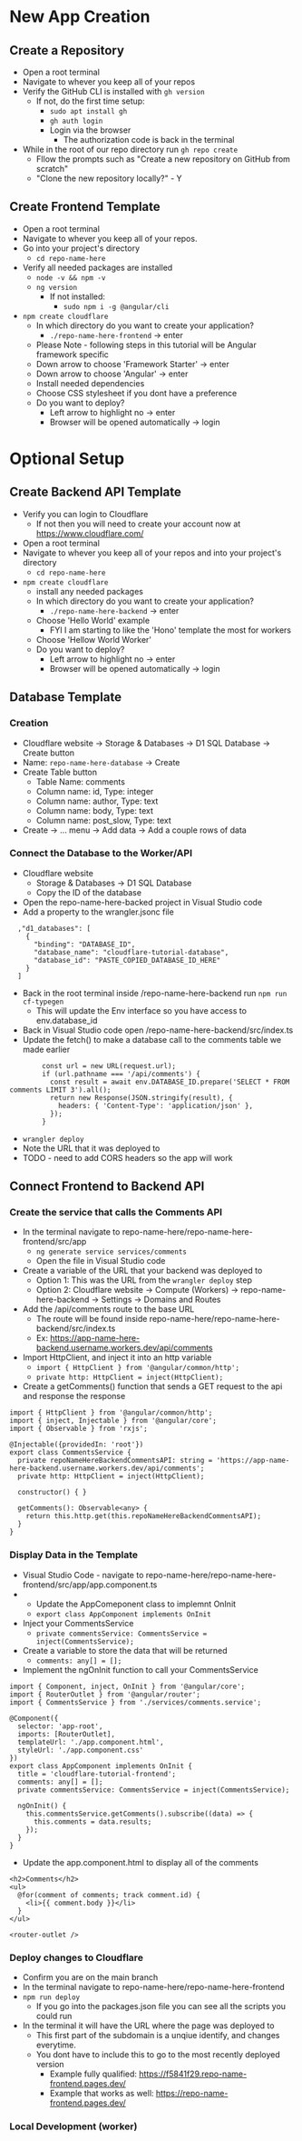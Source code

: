 # New App Creation
## Create a Repository
- Open a root terminal
- Navigate to whever you keep all of your repos
- Verify the GitHub CLI is installed with `gh version`
  - If not, do the first time setup:
    - `sudo apt install gh`
    - `gh auth login`
    - Login via the browser
      - The authorization code is back in the terminal
- While in the root of our repo directory run `gh repo create`
  - Fllow the prompts such as "Create a new repository on GitHub from scratch"
  - "Clone the new repository locally?" - Y
## Create Frontend Template
- Open a root terminal
- Navigate to whever you keep all of your repos.
- Go into your project's directory
  - `cd repo-name-here`
- Verify all needed packages are installed
  - `node -v && npm -v`
  - `ng version`
    - If not installed:
      - `sudo npm i -g @angular/cli`
- `npm create cloudflare`
  - In which directory do you want to create your application?
    - `./repo-name-here-frontend` -> enter
  - Please Note - following steps in this tutorial will be Angular framework specific
  - Down arrow to choose 'Framework Starter' -> enter
  - Down arrow to choose 'Angular' -> enter
  - Install needed dependencies
  - Choose CSS stylesheet if you dont have a preference
  - Do you want to deploy?
    - Left arrow to highlight no -> enter
    - Browser will be opened automatically -> login


# Optional Setup
## Create Backend API Template
- Verify you can login to Cloudflare
  - If not then you will need to create your account now at https://www.cloudflare.com/
- Open a root terminal
- Navigate to whever you keep all of your repos and into your project's directory
  - `cd repo-name-here`
- `npm create cloudflare`
  - install any needed packages
  - In which directory do you want to create your application?
    - `./repo-name-here-backend` -> enter
  - Choose 'Hello World' example
    - FYI I am starting to like the 'Hono' template the most for workers
  - Choose 'Hellow World Worker'
  - Do you want to deploy?
    - Left arrow to highlight no -> enter
    - Browser will be opened automatically -> login
## Database Template
### Creation
- Cloudflare website -> Storage & Databases -> D1 SQL Database -> Create button
- Name: `repo-name-here-database` -> Create
- Create Table button
  - Table Name: comments
  - Column name: id, Type: integer
  - Column name: author, Type: text
  - Column name: body, Type: text
  - Column name: post_slow, Type: text
- Create -> ... menu -> Add data -> Add a couple rows of data
### Connect the Database to the Worker/API
- Cloudflare website
  - Storage & Databases -> D1 SQL Database
  - Copy the ID of the database
- Open the repo-name-here-backed project in Visual Studio code
- Add a property to the wrangler.jsonc file
```
  ,"d1_databases": [
    {
      "binding": "DATABASE_ID",
      "database_name": "cloudflare-tutorial-database",
      "database_id": "PASTE_COPIED_DATABASE_ID_HERE"
    }
  ]
```
- Back in the root terminal inside /repo-name-here-backend run `npm run cf-typegen`
  - This will update the Env interface so you have access to env.database_id
- Back in Visual Studio code open /repo-name-here-backend/src/index.ts
- Update the fetch() to make a database call to the comments table we made earlier
```
		const url = new URL(request.url);
		if (url.pathname === '/api/comments') {
		  const result = await env.DATABASE_ID.prepare('SELECT * FROM comments LIMIT 3').all();
		  return new Response(JSON.stringify(result), {
			headers: { 'Content-Type': 'application/json' },
		  });
		}
```
- `wrangler deploy`
- Note the URL that it was deployed to
- TODO - need to add CORS headers so the app will work

## Connect Frontend to Backend API
### Create the service that calls the Comments API
- In the terminal navigate to repo-name-here/repo-name-here-frontend/src/app
  - `ng generate service services/comments`
  - Open the file in Visual Studio code
- Create a variable of the URL that your backend was deployed to
  - Option 1: This was the URL from the `wrangler deploy` step
  - Option 2: Cloudflare website -> Compute (Workers) -> repo-name-here-backend -> Settings -> Domains and Routes
- Add the /api/comments route to the base URL
  - The route will be found inside repo-name-here/repo-name-here-backend/src/index.ts
  - Ex:   https://app-name-here-backend.username.workers.dev/api/comments
- Import HttpClient, and inject it into an http variable
  - `import { HttpClient } from '@angular/common/http';`
  - `private http: HttpClient = inject(HttpClient);`
- Create a getComments() function that sends a GET request to the api and response the response
```
import { HttpClient } from '@angular/common/http';
import { inject, Injectable } from '@angular/core';
import { Observable } from 'rxjs';

@Injectable({providedIn: 'root'})
export class CommentsService {
  private repoNameHereBackendCommentsAPI: string = 'https://app-name-here-backend.username.workers.dev/api/comments';
  private http: HttpClient = inject(HttpClient);

  constructor() { }

  getComments(): Observable<any> {
    return this.http.get(this.repoNameHereBackendCommentsAPI);
  }
}

```
### Display Data in the Template
- Visual Studio Code - navigate to repo-name-here/repo-name-here-frontend/src/app/app.component.ts
- - Update the AppComeponent class to implemnt OnInit
  - `export class AppComponent implements OnInit`
- Inject your CommentsService
  - `private commentsService: CommentsService = inject(CommentsService);`
- Create a variable to store the data that will be returned
  - `comments: any[] = [];`
- Implement the ngOnInit function to call your CommentsService
```
import { Component, inject, OnInit } from '@angular/core';
import { RouterOutlet } from '@angular/router';
import { CommentsService } from './services/comments.service';

@Component({
  selector: 'app-root',
  imports: [RouterOutlet],
  templateUrl: './app.component.html',
  styleUrl: './app.component.css'
})
export class AppComponent implements OnInit {
  title = 'cloudflare-tutorial-frontend';
  comments: any[] = [];
  private commentsService: CommentsService = inject(CommentsService);

  ngOnInit() {
    this.commentsService.getComments().subscribe((data) => {
      this.comments = data.results; 
    });
  }
}
```
- Update the app.component.html to display all of the comments
```
<h2>Comments</h2>
<ul>
  @for(comment of comments; track comment.id) {
    <li>{{ comment.body }}</li>
  }
</ul>

<router-outlet />
```
### Deploy changes to Cloudflare
- Confirm you are on the main branch
- In the terminal navigate to repo-name-here/repo-name-here-frontend
- `npm run deploy`
  - If you go into the packages.json file you can see all the scripts you could run
- In the terminal it will have the URL where the page was deployed to
  - This first part of the subdomain is a unqiue identify, and changes everytime.
  - You dont have to include this to go to the most recently deployed version
    - Example fully qualified: https://f5841f29.repo-name-frontend.pages.dev/
    - Example that works as well: https://repo-name-frontend.pages.dev/


### Local Development (worker)
